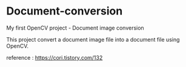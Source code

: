 # Document-conversion
My first OpenCV project - Document image conversion

This project convert a document image file into a document file using OpenCV.



reference : https://cori.tistory.com/132
